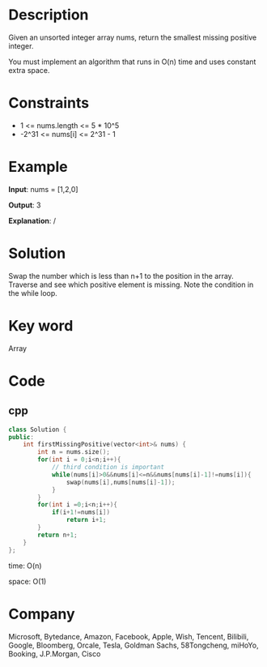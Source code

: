 # Description
Given an unsorted integer array nums, return the smallest missing positive integer.

You must implement an algorithm that runs in O(n) time and uses constant extra space.

# Constraints
* 1 <= nums.length <= 5 * 10^5
* -2^31 <= nums[i] <= 2^31 - 1

# Example
**Input**: nums = [1,2,0]


**Output**: 3

**Explanation**: /

# Solution
Swap the number which is less than n+1 to the position in the array. Traverse and see which positive element is missing. Note the condition in the while loop.

# Key word
Array

# Code

## cpp
```cpp
class Solution {
public:
    int firstMissingPositive(vector<int>& nums) {
        int n = nums.size();
        for(int i = 0;i<n;i++){
            // third condition is important
            while(nums[i]>0&&nums[i]<=n&&nums[nums[i]-1]!=nums[i]){
                swap(nums[i],nums[nums[i]-1]);
            }
        }
        for(int i =0;i<n;i++){
            if(i+1!=nums[i])
                return i+1;
        }
        return n+1;
    }
};

```
time: O(n)


space: O(1)

# Company
Microsoft, Bytedance, Amazon, Facebook, Apple, Wish, Tencent, Bilibili, Google, Bloomberg, Orcale, Tesla, Goldman Sachs, 58Tongcheng, miHoYo, Booking, J.P.Morgan, Cisco